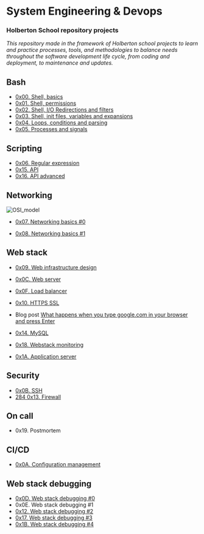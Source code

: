 # **System Engineering & Devops**

### **Holberton School repository projects**
*This repository made in the framework of Holberton school projects to learn and practice processes, tools, and methodologies to balance needs throughout the software development life cycle, from coding and deployment, to maintenance and updates.*

## **Bash**

* [0x00. Shell, basics](./0x00-shell_basics/)
* [0x01. Shell, permissions](./0x01-shell_permissions/)
* [0x02. Shell, I/O Redirections and filters](./0x02-shell_redirections/)
* [0x03. Shell, init files, variables and expansions](./0x03-shell_variables_expansions/)
* [0x04. Loops, conditions and parsing](./0x04-loops_conditions_and_parsing/)
* [0x05. Processes and signals](./0x05-processes_and_signals/)
## **Scripting**

* [0x06. Regular expression](./0x06-regular_expressions/)
* [0x15. API ](./0x15-api/)
* [0x16. API advanced ](./0x16-api_advanced/)

## **Networking**

![OSI_model](./img/OSI_model.jpg)

* [0x07. Networking basics #0](./0x07-networking_basics/)

* [0x08. Networking basics #1](./0x08-networking_basics_2/)


## **Web stack**

* [0x09. Web infrastructure design](./0x09-web_infrastructure_design/)

* [0x0C. Web server](./0x0C-web_server/)

* [ 0x0F. Load balancer](./0x0F-load_balancer/)

* [ 0x10. HTTPS SSL](./0x10-https_ssl/)

* Blog post [What happens when you type google.com in your browser and press Enter](https://ahlemkaabi1412.medium.com/what-happens-when-you-type-holbertonschool-com-and-press-enter-c3033a4aedee)

* [0x14. MySQL](./0x14-mysql/)
* [0x18. Webstack monitoring](./0x18-webstack_monitoring/)
* [0x1A. Application server](./0x1A-application_server/)
## **Security**


* [0x0B. SSH](./0x0B-ssh/)
* [284 0x13. Firewall](./0x13-firewall/)

## **On call**
* 0x19. Postmortem
## **CI/CD**
* [0x0A. Configuration management](./0x0A-configuration_management)
## **Web stack debugging**
* [0x0D. Web stack debugging #0](./0x0D-web_stack_debugging_0/)
* 0x0E. Web stack debugging #1
* [0x12. Web stack debugging #2](./0x12-web_stack_debugging_2/)
* [0x17. Web stack debugging #3](./0x17-web_stack_debugging_3/)
* [0x1B. Web stack debugging #4](./0x03-shell_variables_expansions/)